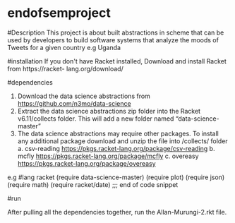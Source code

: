 # endofsemproject

#Description
This project is about built  abstractions in scheme that can be used by developers to build software systems that analyze the moods of Tweets for a given country e.g Uganda



#installation
If you don't have Racket installed, Download and install Racket from https://racket- lang.org/download/

#dependencies
1. Download the data science abstractions from https://github.com/n3mo/data-science
2. Extract the data science abstractions zip folder into the Racket v6.11/collects folder.
This will add a new folder named “data-science-master”
3. The data science abstractions may require other packages. To install any additional
package download and unzip the file into /collects/ folder
a. csv-reading https://pkgs.racket-lang.org/package/csv-reading
b. mcfly https://pkgs.racket-lang.org/package/mcfly
c. overeasy https://pkgs.racket-lang.org/package/overeasy

e.g 
#lang racket
(require data-science-master)
(require plot)
(require json)
(require math)
(require racket/date)
 ;;; end of code snippet

#run

After pulling all the dependencies  together, run the Allan-Murungi-2.rkt file.
